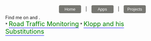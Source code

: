 <link rel="stylesheet" href="https://cdnjs.cloudflare.com/ajax/libs/font-awesome/4.7.0/css/font-awesome.min.css">
<style>
button.button {
  border-radius: 4px;
  background-color: #777772;
  border: none;
  color: #FFFFFF;
  text-align: center;
  font-size: 13px;
  padding: 5px;
  width: 70px;
  transition: all 0.5s;
  cursor: pointer;
  margin: 5px;
}

button.button span {
  cursor: pointer;
  display: inline-block;
  position: relative;
  transition: 0.5s;
}

button.button span:after {
  content: '\00bb';
  position: absolute;
  opacity: 0;
  top: 0;
  right: -20px;
  transition: 0.5s;
}

button.button:hover span {
  padding-right: 15px;
}

button.button:hover span:after {
  opacity: 1;
  right: 0;
}

.fa {
  padding: 10px;
  font-size: 20px;
  width: 15px;
  text-align: center;
  text-decoration: none;
  margin: 5px 2px;
}

.fa:hover {
    opacity: 0.7;
    color: blue;
}

.fa-twitter {
  background: #0000;
  color: black;
}

.fa-github {
  background: #0000;
  color: black;
}
.app:link {
    color: green;
    background-color: transparent;
    text-decoration: none;
    border-bottom: 1px solid blue;
}
.app:visited {
    color: black;
    background-color: transparent;
    text-decoration: none;
}
.app:hover {
    color: black;
    background-color: transparent;
    text-decoration: none;
    border-bottom-color: blue;
}

</style>
<button style="margin-right:10px; margin-left:170px" onclick="window.location.href='https://raffa1996.github.io/5yards5feet'" class="button"><span>Home </span></button> |  <button style="margin-left:10px; margin-right:10px" onclick="window.location.href='https://raffa1996.github.io/Apps'" class="button"><span>Apps </span></button> | 
<button style="margin-left:10px" onclick="window.location.href='https://raffa1996.github.io/Projects'" class="button"><span>Projects </span></button><br>
Find me on <a href="https://twitter.com/ra999666" class="fa fa-twitter"></a> and <a href="https://github.com/raffa1996" class="fa fa-github"></a>. 
<br>
* <a style="font-size:20px" href="https://github.com/raffa1996/Road-Traffic" class="app" target="_blank">Road Traffic Monitoring</a>  
* <a style="font-size:20px" href="https://raffa1996.github.io/Klopp-and-his-Substitutions" class="app" target="_blank">Klopp and his Substitutions</a>  
